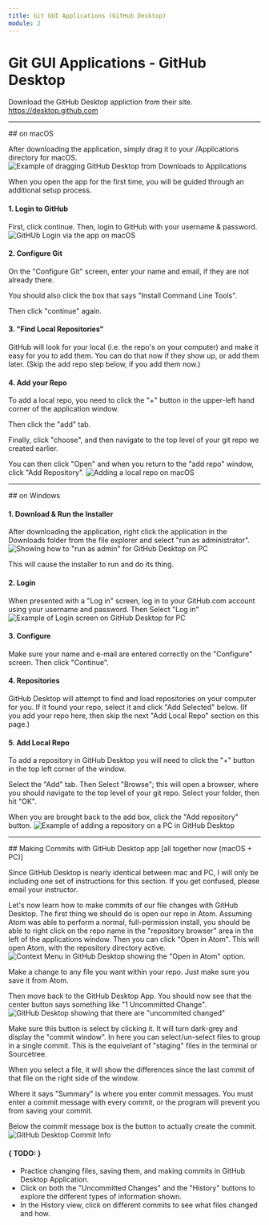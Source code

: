 ```yaml
---
title: Git GUI Applications (GitHub Desktop)
module: 2
---
```


# Git GUI Applications - GitHub Desktop


Download the GitHub Desktop appliction from their site.
https://desktop.github.com


<hr />
## on macOS

After downloading the application, simply drag it to your /Applications directory for macOS.
![Example of dragging GitHub Desktop from Downloads to Applications](../imgs/ghDesk2app.png "Example of dragging GitHub Desktop from Downloads to Applications")

When you open the app for the first time, you will be guided through an additional setup process.

#### 1. Login to GitHub

First, click continue. Then, login to GitHub with your username & password.
![GitHUb Login via the app on macOS](../imgs/gh_login_app.png)

#### 2. Configure Git

On the "Configure Git" screen, enter your name and email, if they are not already there.

You should also click the box that says "Install Command Line Tools".

Then click "continue" again.

#### 3. "Find Local Repositories"

GitHub will look for your local (i.e. the repo's on your computer) and make it easy for you to add them. You can do that now if they show up, or add them later. (Skip the add repo step below, if you add them now.)

#### 4. Add your Repo

To add a local repo, you need to click the "+" button in the upper-left hand corner of the application window.

Then click the "add" tab.

Finally, click "choose", and then navigate to the top level of your git repo we created earlier.

You can then click "Open" and when you return to the "add repo" window, click "Add Repository".
![Adding a local repo on macOS](../imgs/gh_mac_localRepo.png)


<hr />
## on Windows

#### 1. Download & Run the Installer

After downloading the application, right click the application in the Downloads folder from the file explorer and select "run as administrator".
![Showing how to "run as admin" for GitHub Desktop on PC](../imgs/gh_pc_run.png)

This will cause the installer to run and do its thing.

#### 2. Login

When presented with a "Log in" screen, log in to your GitHub.com account using your username and password. Then Select "Log in"
![Example of Login screen on GitHub Desktop for PC](../imgs/gh_PC_Login.png)

#### 3. Configure

Make sure your name and e-mail are entered correctly on the "Configure" screen. Then click "Continue".

#### 4. Repositories

GitHub Desktop will attempt to find and load repositories on your computer for you. If it found your repo, select it and click "Add Selected" below. (If you add your repo here, then skip the next "Add Local Repo" section on this page.)

#### 5. Add Local Repo

To add a repository in GitHub Desktop you will need to click the "+" button in the top left corner of the window.

Select the "Add" tab. Then Select "Browse"; this will open a browser, where you should navigate to the top level of your git repo. Select your folder, then hit "OK".

When you are brought back to the add box, click the "Add repository" button.
![Example of adding a repository on a PC in GitHub Desktop](../imgs/pc_gh_addRepo.png)

<hr />
## Making Commits with GitHub Desktop app [all together now (macOS + PC)]

Since GitHub Desktop is nearly identical between mac and PC, I will only be including one set of instructions for this section. If you get confused, please email your instructor.

Let's now learn how to make commits of our file changes with GitHub Desktop. The first thing we should do is open our repo in Atom. Assuming Atom was able to perform a normal, full-permission install, you should be able to right click on the repo name in the "repository browser" area in the left of the applications window. Then you can click "Open in Atom".  This will open Atom, with the repository directory active.
![Context Menu in GitHub Desktop showing the "Open in Atom" option.](../imgs/openInAtom.png)


Make a change to any file you want within your repo. Just make sure you save it from Atom.

Then move back to the GitHub Desktop App. You should now see that the center button says something like "1 Uncommitted Change".
![GitHub Desktop showing that there are "uncommited changed"](../imgs/ghUncomChange.png)

Make sure this button is select by clicking it. It will turn dark-grey and display the "commit window". In here you can select/un-select files to group in a single commit. This is the equivelant of "staging" files in the terminal or Sourcetree.

When you select a file, it will show the differences since the last commit of that file on the right side of the window.

Where it says "Summary" is where you enter commit messages. You must enter a commit message with every commit, or the program will prevent you from saving your commit.

Below the commit message box is the button to actually create the commit.
![GitHub Desktop Commit Info](../imgs/ghCommitInfo.png)

#### { TODO: }

- Practice changing files, saving them, and making commits in GitHub Desktop Application.
- Click on both the "Uncommitted Changes" and the "History" buttons to explore the different types of information shown.
- In the History view, click on different commits to see what files changed and how.
